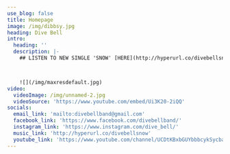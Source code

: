 ```yaml
---
use_blog: false
title: Homepage
image: /img/dibbsy.jpg
heading: Dive Bell
intro:
  heading: ''
  description: |-
    ## LISTEN TO NEW SINGLE 'SNOW' [HERE](http://hyperurl.co/divebellsnow)



    ![](/img/maxresdefault.jpg)
video:
  videoImage: /img/unnamed-2.jpg
  videoSource: 'https://www.youtube.com/embed/Ui3K20-2iQQ'
socials:
  email_link: 'mailto:divebellband@gmail.com'
  facebook_link: 'https://www.facebook.com/divebellband/'
  instagram_link: 'https://www.instagram.com/dive_bell/'
  music_link: 'http://hyperurl.co/divebellsnow'
  youtube_link: 'https://www.youtube.com/channel/UCDtKBxbGUYbbbcykSycbayA'
---
```


